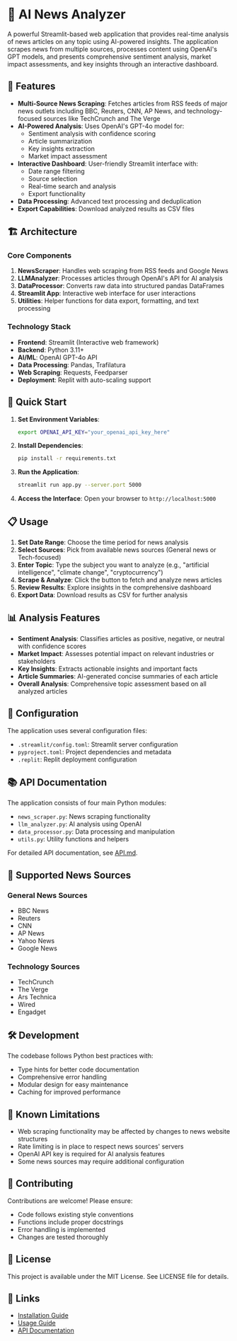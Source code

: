# 📰 AI News Analyzer

A powerful Streamlit-based web application that provides real-time analysis of news articles on any topic using AI-powered insights. The application scrapes news from multiple sources, processes content using OpenAI's GPT models, and presents comprehensive sentiment analysis, market impact assessments, and key insights through an interactive dashboard.

## 🌟 Features

- **Multi-Source News Scraping**: Fetches articles from RSS feeds of major news outlets including BBC, Reuters, CNN, AP News, and technology-focused sources like TechCrunch and The Verge
- **AI-Powered Analysis**: Uses OpenAI's GPT-4o model for:
  - Sentiment analysis with confidence scoring
  - Article summarization
  - Key insights extraction
  - Market impact assessment
- **Interactive Dashboard**: User-friendly Streamlit interface with:
  - Date range filtering
  - Source selection
  - Real-time search and analysis
  - Export functionality
- **Data Processing**: Advanced text processing and deduplication
- **Export Capabilities**: Download analyzed results as CSV files

## 🏗️ Architecture

### Core Components

1. **NewsScraper**: Handles web scraping from RSS feeds and Google News
2. **LLMAnalyzer**: Processes articles through OpenAI's API for AI analysis
3. **DataProcessor**: Converts raw data into structured pandas DataFrames
4. **Streamlit App**: Interactive web interface for user interactions
5. **Utilities**: Helper functions for data export, formatting, and text processing

### Technology Stack

- **Frontend**: Streamlit (Interactive web framework)
- **Backend**: Python 3.11+
- **AI/ML**: OpenAI GPT-4o API
- **Data Processing**: Pandas, Trafilatura
- **Web Scraping**: Requests, Feedparser
- **Deployment**: Replit with auto-scaling support

## 🚀 Quick Start

1. **Set Environment Variables**:
   ```bash
   export OPENAI_API_KEY="your_openai_api_key_here"
   ```

2. **Install Dependencies**:
   ```bash
   pip install -r requirements.txt
   ```

3. **Run the Application**:
   ```bash
   streamlit run app.py --server.port 5000
   ```

4. **Access the Interface**: Open your browser to `http://localhost:5000`

## 📋 Usage

1. **Set Date Range**: Choose the time period for news analysis
2. **Select Sources**: Pick from available news sources (General news or Tech-focused)
3. **Enter Topic**: Type the subject you want to analyze (e.g., "artificial intelligence", "climate change", "cryptocurrency")
4. **Scrape & Analyze**: Click the button to fetch and analyze news articles
5. **Review Results**: Explore insights in the comprehensive dashboard
6. **Export Data**: Download results as CSV for further analysis

## 📊 Analysis Features

- **Sentiment Analysis**: Classifies articles as positive, negative, or neutral with confidence scores
- **Market Impact**: Assesses potential impact on relevant industries or stakeholders
- **Key Insights**: Extracts actionable insights and important facts
- **Article Summaries**: AI-generated concise summaries of each article
- **Overall Analysis**: Comprehensive topic assessment based on all analyzed articles

## 🔧 Configuration

The application uses several configuration files:

- `.streamlit/config.toml`: Streamlit server configuration
- `pyproject.toml`: Project dependencies and metadata
- `.replit`: Replit deployment configuration

## 📚 API Documentation

The application consists of four main Python modules:

- `news_scraper.py`: News scraping functionality
- `llm_analyzer.py`: AI analysis using OpenAI
- `data_processor.py`: Data processing and manipulation
- `utils.py`: Utility functions and helpers

For detailed API documentation, see [API.md](API.md).

## 🎯 Supported News Sources

### General News Sources
- BBC News
- Reuters
- CNN
- AP News
- Yahoo News
- Google News

### Technology Sources
- TechCrunch
- The Verge
- Ars Technica
- Wired
- Engadget

## 🛠️ Development

The codebase follows Python best practices with:
- Type hints for better code documentation
- Comprehensive error handling
- Modular design for easy maintenance
- Caching for improved performance

## 🚨 Known Limitations

- Web scraping functionality may be affected by changes to news website structures
- Rate limiting is in place to respect news sources' servers
- OpenAI API key is required for AI analysis features
- Some news sources may require additional configuration

## 🤝 Contributing

Contributions are welcome! Please ensure:
- Code follows existing style conventions
- Functions include proper docstrings
- Error handling is implemented
- Changes are tested thoroughly

## 📄 License

This project is available under the MIT License. See LICENSE file for details.

## 🔗 Links

- [Installation Guide](INSTALLATION.md)
- [Usage Guide](USAGE.md)
- [API Documentation](API.md)
